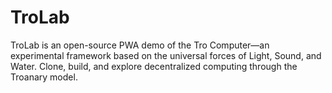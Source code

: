 # TroLab
TroLab is an open-source PWA demo of the Tro Computer—an experimental framework based on the universal forces of Light, Sound, and Water. Clone, build, and explore decentralized computing through the Troanary model.
